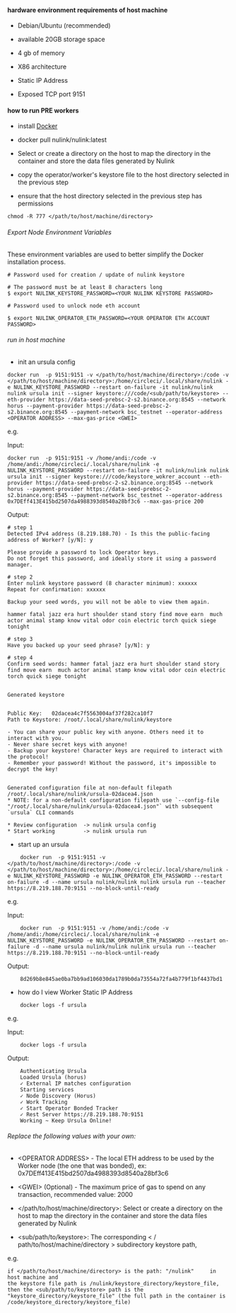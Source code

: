 
#### hardware environment requirements of host machine

* Debian/Ubuntu (recommended)

* available 20GB storage space

* 4 gb of memory

* X86 architecture

* Static IP Address

* Exposed TCP port 9151

#### how to run PRE workers

* install [Docker](https://docs.docker.com/install/)

* docker pull nulink/nulink:latest

* Select or create a directory on the host to map the directory in the container and store the data files generated by Nulink

* copy the operator/worker's keystore file to the host directory selected in the previous step

* ensure that the host directory selected in the previous step has permissions

```shell
chmod -R 777 </path/to/host/machine/directory>
```

###### Export Node Environment Variables

These environment variables are used to better simplify the Docker installation process.


```shell
# Password used for creation / update of nulink keystore 

# The password must be at least 8 characters long
$ export NULINK_KEYSTORE_PASSWORD=<YOUR NULINK KEYSTORE PASSWORD> 
    
# Password used to unlock node eth account

$ export NULINK_OPERATOR_ETH_PASSWORD=<YOUR OPERATOR ETH ACCOUNT PASSWORD>
```

###### run in host machine

* init an ursula config

```shell
docker run  -p 9151:9151 -v </path/to/host/machine/directory>:/code -v </path/to/host/machine/directory>:/home/circleci/.local/share/nulink -e NULINK_KEYSTORE_PASSWORD --restart on-failure -it nulink/nulink nulink ursula init --signer keystore:///code/<sub/path/to/keystore> --eth-provider https://data-seed-prebsc-2-s2.binance.org:8545 --network horus --payment-provider https://data-seed-prebsc-2-s2.binance.org:8545 --payment-network bsc_testnet --operator-address  <OPERATOR ADDRESS> --max-gas-price <GWEI>
```  
   e.g.

   Input:
```shell
docker run  -p 9151:9151 -v /home/andi:/code -v /home/andi:/home/circleci/.local/share/nulink -e NULINK_KEYSTORE_PASSWORD --restart on-failure -it nulink/nulink nulink ursula init --signer keystore:///code/keystore_wokrer_account --eth-provider https://data-seed-prebsc-2-s2.binance.org:8545 --network horus --payment-provider https://data-seed-prebsc-2-s2.binance.org:8545 --payment-network bsc_testnet --operator-address  0x7DEff413E415bd2507da4988393d8540a28bf3c6 --max-gas-price 200
```   
   Output:
```shell
# step 1
Detected IPv4 address (8.219.188.70) - Is this the public-facing address of Worker? [y/N]: y

Please provide a password to lock Operator keys.
Do not forget this password, and ideally store it using a password manager.

# step 2
Enter nulink keystore password (8 character minimum): xxxxxx
Repeat for confirmation: xxxxxx

Backup your seed words, you will not be able to view them again.

hammer fatal jazz era hurt shoulder stand story find move earn  much actor animal stamp know vital odor coin electric torch quick siege tonight

# step 3
Have you backed up your seed phrase? [y/N]: y

# step 4
Confirm seed words: hammer fatal jazz era hurt shoulder stand story find move earn  much actor animal stamp know vital odor coin electric torch quick siege tonight


Generated keystore


Public Key:   02dacea4c7f5563004af37f282ca10f7
Path to Keystore: /root/.local/share/nulink/keystore

- You can share your public key with anyone. Others need it to interact with you.
- Never share secret keys with anyone!
- Backup your keystore! Character keys are required to interact with the protocol!
- Remember your password! Without the password, it's impossible to decrypt the key!


Generated configuration file at non-default filepath /root/.local/share/nulink/ursula-02dacea4.json
* NOTE: for a non-default configuration filepath use `--config-file "/root/.local/share/nulink/ursula-02dacea4.json"` with subsequent `ursula` CLI commands

* Review configuration  -> nulink ursula config
* Start working         -> nulink ursula run
```
* start up an ursula

```shell
    docker run  -p 9151:9151 -v </path/to/host/machine/directory>:/code -v </path/to/host/machine/directory>:/home/circleci/.local/share/nulink -e NULINK_KEYSTORE_PASSWORD -e NULINK_OPERATOR_ETH_PASSWORD --restart on-failure -d --name ursula nulink/nulink nulink ursula run --teacher https://8.219.188.70:9151 --no-block-until-ready
```
   e.g.

   Input:
```shell
    docker run  -p 9151:9151 -v /home/andi:/code -v /home/andi:/home/circleci/.local/share/nulink -e NULINK_KEYSTORE_PASSWORD -e NULINK_OPERATOR_ETH_PASSWORD --restart on-failure -d --name ursula nulink/nulink nulink ursula run --teacher https://8.219.188.70:9151 --no-block-until-ready
```
   Output:
```shell
    8d269b8e845ae0ba7bb9ad106030da1789b0da73554a72fa4b779f1bf4437bd1
```
* how do I view Worker Static IP Address  

```shell
    docker logs -f ursula
```
   e.g.
    
   Input:
```shell
    docker logs -f ursula
```
   Output:
```shell
    Authenticating Ursula
    Loaded Ursula (horus)
    ✓ External IP matches configuration
    Starting services
    ✓ Node Discovery (Horus)
    ✓ Work Tracking
    ✓ Start Operator Bonded Tracker
    ✓ Rest Server https://8.219.188.70:9151
    Working ~ Keep Ursula Online!
```


[//]: # (###### or run in the docker container)

[//]: # ()
[//]: # (* run docker container:)

[//]: # ()
[//]: # (  `docker run  -p 9151:9151 -v </path/to/host/machine/directory>:/code --restart on-failure -it nulink/nulink /bin/bash`)

[//]: # ()
[//]: # ()
[//]: # (* init an ursula config:)

[//]: # ()
[//]: # (  `nulink ursula init --signer keystore:///code/<subpath/to/keystore> --eth-provider https://data-seed-prebsc-2-s2.binance.org:8545 --network horus --payment-provider https://data-seed-prebsc-2-s2.binance.org:8545 --payment-network bsc_testnet --operator-address  0x7DEff413E415bd2507da4988393d8540a28bf3c6 --max-gas-price 2000`)

[//]: # ()
[//]: # ()
[//]: # (* start up an ursula:)

[//]: # ()
[//]: # (  `nulink ursula run --teacher https://8.219.188.70:9151 --no-block-until-ready`)



###### Replace the following values with your own:

   * \<OPERATOR ADDRESS> - The local ETH address to be used by the Worker node (the one that was bonded), ex: 0x7DEff413E415bd2507da4988393d8540a28bf3c6

   * \<GWEI> (Optional) - The maximum price of gas to spend on any transaction, recommended value: 2000
  
   *  </path/to/host/machine/directory>:  Select or create a directory on the host to map the directory in the container and store the data files generated by Nulink

   *  <sub/path/to/keystore>: The corresponding < / path/to/host/machine/directory > subdirectory keystore path, 

e.g.

```shell
if </path/to/host/machine/directory> is the path: "/nulink"     in host machine and 
the keystore file path is /nulink/keystore_directory/keystore_file,
then the <sub/path/to/keystore> path is the "keystore_directory/keystore_file" (the full path in the container is /code/keystore_directory/keystore_file)      
```
